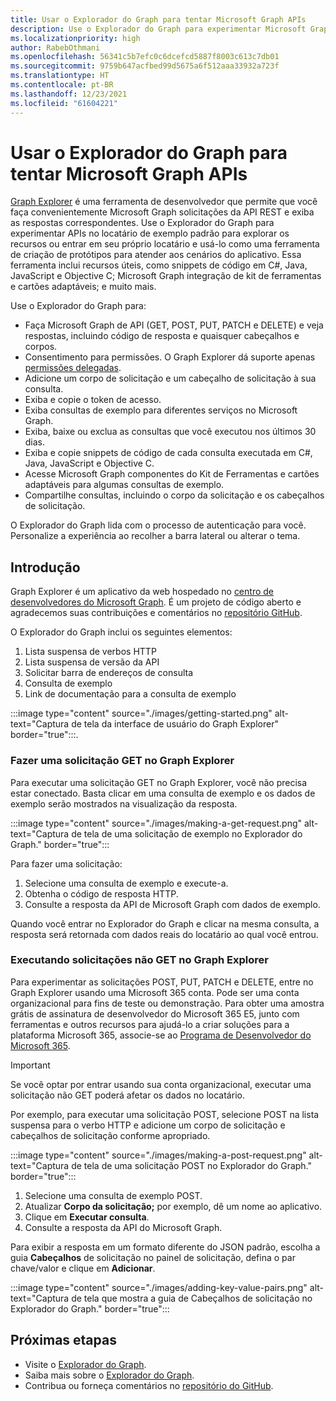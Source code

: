 ```yaml
---
title: Usar o Explorador do Graph para tentar Microsoft Graph APIs
description: Use o Explorador do Graph para experimentar Microsoft Graph APIs no locatário de exemplo padrão para explorar os recursos ou entrar em seu próprio locatário e usá-lo como uma ferramenta de criação de protótipos para atender aos cenários do aplicativo.
ms.localizationpriority: high
author: RabebOthmani
ms.openlocfilehash: 56341c5b7efc0c6dcefcd5887f8003c613c7db01
ms.sourcegitcommit: 9759b647acfbed99d5675a6f512aaa33932a723f
ms.translationtype: HT
ms.contentlocale: pt-BR
ms.lasthandoff: 12/23/2021
ms.locfileid: "61604221"
---
```

# <a name="use-graph-explorer-to-try-microsoft-graph-apis"></a>Usar o Explorador do Graph para tentar Microsoft Graph APIs

[Graph Explorer](https://developer.microsoft.com/graph/graph-explorer/) é uma ferramenta de desenvolvedor que permite que você faça convenientemente Microsoft Graph solicitações da API REST e exiba as respostas correspondentes. Use o Explorador do Graph para experimentar APIs no locatário de exemplo padrão para explorar os recursos ou entrar em seu próprio locatário e usá-lo como uma ferramenta de criação de protótipos para atender aos cenários do aplicativo. Essa ferramenta inclui recursos úteis, como snippets de código em C#, Java, JavaScript e Objective C; Microsoft Graph integração de kit de ferramentas e cartões adaptáveis; e muito mais.

Use o Explorador do Graph para:

- Faça Microsoft Graph de API (GET, POST, PUT, PATCH e DELETE) e veja respostas, incluindo código de resposta e quaisquer cabeçalhos e corpos.
- Consentimento para permissões. O Graph Explorer dá suporte apenas [permissões delegadas](/graph/auth/auth-concepts#delegated-and-application-permissions).
- Adicione um corpo de solicitação e um cabeçalho de solicitação à sua consulta.
- Exiba e copie o token de acesso.
- Exiba consultas de exemplo para diferentes serviços no Microsoft Graph.
- Exiba, baixe ou exclua as consultas que você executou nos últimos 30 dias.
- Exiba e copie snippets de código de cada consulta executada em C#, Java, JavaScript e Objective C.
- Acesse Microsoft Graph componentes do Kit de Ferramentas e cartões adaptáveis para algumas consultas de exemplo.
- Compartilhe consultas, incluindo o corpo da solicitação e os cabeçalhos de solicitação.

O Explorador do Graph lida com o processo de autenticação para você. Personalize a experiência ao recolher a barra lateral ou alterar o tema.

## <a name="get-started"></a>Introdução

Graph Explorer é um aplicativo da web hospedado no [centro de desenvolvedores do Microsoft Graph](https://developer.microsoft.com/en-us/graph/graph-explorer). É um projeto de código aberto e agradecemos suas contribuições e comentários no [repositório GitHub](https://github.com/microsoftgraph/microsoft-graph-explorer-v4).

O Explorador do Graph inclui os seguintes elementos:

1. Lista suspensa de verbos HTTP
2. Lista suspensa de versão da API
3. Solicitar barra de endereços de consulta
4. Consulta de exemplo
5. Link de documentação para a consulta de exemplo

:::image type="content" source="./images/getting-started.png" alt-text="Captura de tela da interface de usuário do Graph Explorer" border="true":::.

### <a name="make-a-get-request-in-graph-explorer"></a>Fazer uma solicitação GET no Graph Explorer

Para executar uma solicitação GET no Graph Explorer, você não precisa estar conectado. Basta clicar em uma consulta de exemplo e os dados de exemplo serão mostrados na visualização da resposta. 

:::image type="content" source="./images/making-a-get-request.png" alt-text="Captura de tela de uma solicitação de exemplo no Explorador do Graph." border="true":::

Para fazer uma solicitação:

1. Selecione uma consulta de exemplo e execute-a.
2. Obtenha o código de resposta HTTP.
3. Consulte a resposta da API de Microsoft Graph com dados de exemplo.

Quando você entrar no Explorador do Graph e clicar na mesma consulta, a resposta será retornada com dados reais do locatário ao qual você entrou.

### <a name="running-non-get-requests-in-graph-explorer"></a>Executando solicitações não GET no Graph Explorer

Para experimentar as solicitações POST, PUT, PATCH e DELETE, entre no Graph Explorer usando uma Microsoft 365 conta. Pode ser uma conta organizacional para fins de teste ou demonstração. Para obter uma amostra grátis de assinatura de desenvolvedor do Microsoft 365 E5, junto com ferramentas e outros recursos para ajudá-lo a criar soluções para a plataforma Microsoft 365, associe-se ao [Programa de Desenvolvedor do Microsoft 365](https://developer.microsoft.com/microsoft-365/dev-program). 

>[!IMPORTANT]
>Se você optar por entrar usando sua conta organizacional, executar uma solicitação não GET poderá afetar os dados no locatário.

Por exemplo, para executar uma solicitação POST, selecione POST na lista suspensa para o verbo HTTP e adicione um corpo de solicitação e cabeçalhos de solicitação conforme apropriado.

:::image type="content" source="./images/making-a-post-request.png" alt-text="Captura de tela de uma solicitação POST no Explorador do Graph." border="true":::

1. Selecione uma consulta de exemplo POST.
2. Atualizar **Corpo da solicitação;** por exemplo, dê um nome ao aplicativo.
3. Clique em **Executar consulta**.
4. Consulte a resposta da API do Microsoft Graph.

Para exibir a resposta em um formato diferente do JSON padrão, escolha a guia **Cabeçalhos** de solicitação no painel de solicitação, defina o par chave/valor e clique em **Adicionar**.

:::image type="content" source="./images/adding-key-value-pairs.png" alt-text="Captura de tela que mostra a guia de Cabeçalhos de solicitação no Explorador do Graph." border="true":::

## <a name="next-steps"></a>Próximas etapas

- Visite o [Explorador do Graph](https://developer.microsoft.com/graph/graph-explorer/).
- Saiba mais sobre o [Explorador do Graph](./graph-explorer-features.md).
- Contribua ou forneça comentários no [repositório do GitHub](https://github.com/microsoftgraph/microsoft-graph-explorer-v4/issues/new/choose).

